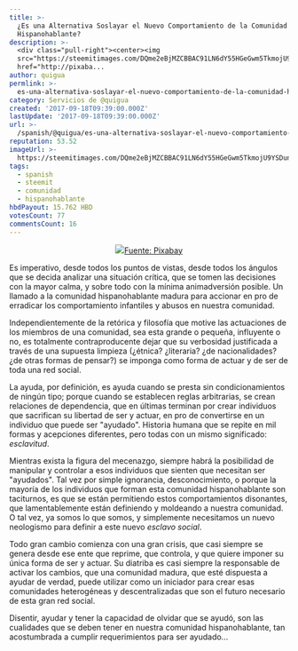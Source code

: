 ```yaml
---
title: >-
  ¿Es una Alternativa Soslayar el Nuevo Comportamiento de la Comunidad
  Hispanohablante?
description: >-
  <div class="pull-right"><center><img
  src="https://steemitimages.com/DQme2eBjMZCBBAC91LN6dY55HGeGwm5TkmojU9YSDunYkJb/image.png"/><a
  href="http://pixaba...
author: quigua
permlink: >-
  es-una-alternativa-soslayar-el-nuevo-comportamiento-de-la-comunidad-hispanohablante
category: Servicios de @quigua
created: '2017-09-18T09:39:00.000Z'
lastUpdate: '2017-09-18T09:39:00.000Z'
url: >-
  /spanish/@quigua/es-una-alternativa-soslayar-el-nuevo-comportamiento-de-la-comunidad-hispanohablante
reputation: 53.52
imageUrl: >-
  https://steemitimages.com/DQme2eBjMZCBBAC91LN6dY55HGeGwm5TkmojU9YSDunYkJb/image.png
tags:
  - spanish
  - steemit
  - comunidad
  - hispanohablante
hbdPayout: 15.762 HBD
votesCount: 77
commentsCount: 16
---
```


<div class="pull-right"><center><img src="https://steemitimages.com/DQme2eBjMZCBBAC91LN6dY55HGeGwm5TkmojU9YSDunYkJb/image.png"/><a href="http://pixabay.com">Fuente: Pixabay</a></center></div>


Es imperativo, desde todos los puntos de vistas, desde todos los ángulos que se decida analizar una situación crítica, que se tomen las decisiones con la mayor calma, y sobre todo con la mínima animadversión posible. Un llamado a la comunidad hispanohablante madura para accionar en pro de erradicar los comportamiento infantiles y abusos en nuestra comunidad. 

Independientemente de la retórica y filosofía que motive las actuaciones de los miembros de una comunidad, sea esta grande o pequeña, influyente o no, es totalmente contraproducente dejar que su verbosidad justificada a través de una supuesta limpieza (¿étnica? ¿literaria? ¿de nacionalidades? ¿de otras formas de pensar?) se imponga como forma de actuar y de ser de toda una red social.

La ayuda, por definición, es ayuda cuando se presta sin condicionamientos de ningún tipo; porque cuando se establecen reglas arbitrarias, se crean relaciones de dependencia, que en últimas terminan por crear individuos que sacrifican su libertad de ser y actuar, en pro de convertirse en un individuo que puede ser "ayudado".  Historia humana que se repite en mil formas y acepciones diferentes, pero todas con un mismo significado: *esclavitud*.

Mientras exista la figura del mecenazgo, siempre habrá la posibilidad de manipular y controlar a esos individuos que sienten que necesitan ser "ayudados". Tal vez por simple ignorancia, desconocimiento, o porque la mayoría de los individuos que forman esta comunidad hispanohablante son taciturnos, es que se están permitiendo estos comportamientos disonantes, que lamentablemente están definiendo y moldeando a nuestra comunidad. O tal vez, ya somos lo que somos, y simplemente necesitamos un nuevo neologismo para definir a este nuevo *esclavo social*.

Todo gran cambio comienza con una gran crisis, que casi siempre se genera desde ese ente que reprime, que controla, y que quiere imponer su única forma de ser y actuar. Su diatriba es casi siempre la responsable de activar los cambios, que una comunidad madura, que esté dispuesta a ayudar de verdad, puede utilizar como un iniciador para crear esas comunidades heterogéneas y descentralizadas que son el futuro necesario de esta gran red social.

Disentir, ayudar y tener la capacidad de olvidar que se ayudó, son las cualidades que se deben tener en nuestra comunidad hispanohablante, tan acostumbrada a cumplir requerimientos para ser ayudado...
